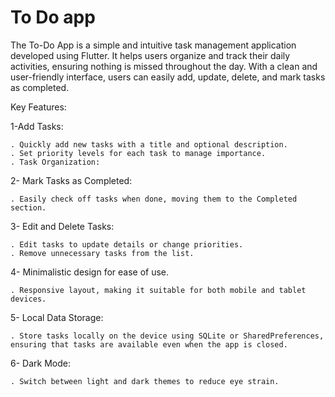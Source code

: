 # To Do app


The To-Do App is a simple and intuitive task management application developed using Flutter.
It helps users organize and track their daily activities, ensuring nothing is missed throughout 
the day. With a clean and user-friendly interface, users can easily add, update, delete, 
and mark tasks as completed.


Key Features:

1-Add Tasks:

    . Quickly add new tasks with a title and optional description.
    . Set priority levels for each task to manage importance.
    . Task Organization:

2- Mark Tasks as Completed:

    . Easily check off tasks when done, moving them to the Completed section.

3- Edit and Delete Tasks:

    . Edit tasks to update details or change priorities.
    . Remove unnecessary tasks from the list.

4- Minimalistic design for ease of use.
    
    . Responsive layout, making it suitable for both mobile and tablet devices.

5- Local Data Storage:

    . Store tasks locally on the device using SQLite or SharedPreferences, ensuring that tasks are available even when the app is closed.

6- Dark Mode:

    . Switch between light and dark themes to reduce eye strain.
